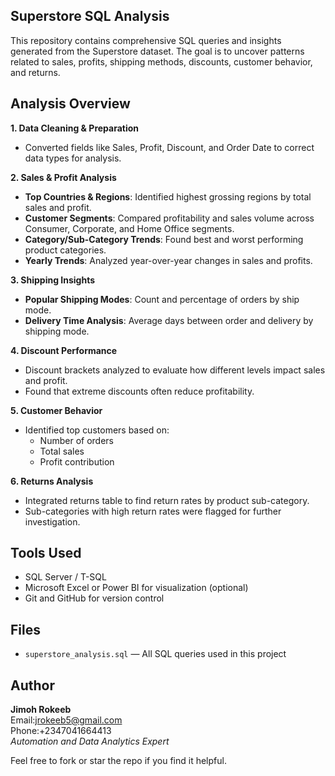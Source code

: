## Superstore SQL Analysis

This repository contains comprehensive SQL queries and insights generated from the Superstore dataset. The goal is to uncover patterns related to sales, profits, shipping methods, discounts, customer behavior, and returns.

## **Analysis Overview**

**1. Data Cleaning & Preparation**
- Converted fields like Sales, Profit, Discount, and Order Date to correct data types for analysis.

**2. Sales & Profit Analysis**
- **Top Countries & Regions**: Identified highest grossing regions by total sales and profit.
- **Customer Segments**: Compared profitability and sales volume across Consumer, Corporate, and Home Office segments.
- **Category/Sub-Category Trends**: Found best and worst performing product categories.
- **Yearly Trends**: Analyzed year-over-year changes in sales and profits.

**3. Shipping Insights**
- **Popular Shipping Modes**: Count and percentage of orders by ship mode.
- **Delivery Time Analysis**: Average days between order and delivery by shipping mode.

**4. Discount Performance**
- Discount brackets analyzed to evaluate how different levels impact sales and profit.
- Found that extreme discounts often reduce profitability.

**5. Customer Behavior**
- Identified top customers based on:
  - Number of orders
  - Total sales
  - Profit contribution

**6. Returns Analysis**
- Integrated returns table to find return rates by product sub-category.
- Sub-categories with high return rates were flagged for further investigation.

## **Tools Used**
- SQL Server / T-SQL
- Microsoft Excel or Power BI for visualization (optional)
- Git and GitHub for version control

## **Files**
- `superstore_analysis.sql` — All SQL queries used in this project

## **Author**
**Jimoh Rokeeb**  
Email:jrokeeb5@gmail.com  
Phone:+2347041664413  
*Automation and Data Analytics Expert*

Feel free to fork or star the repo if you find it helpful.
